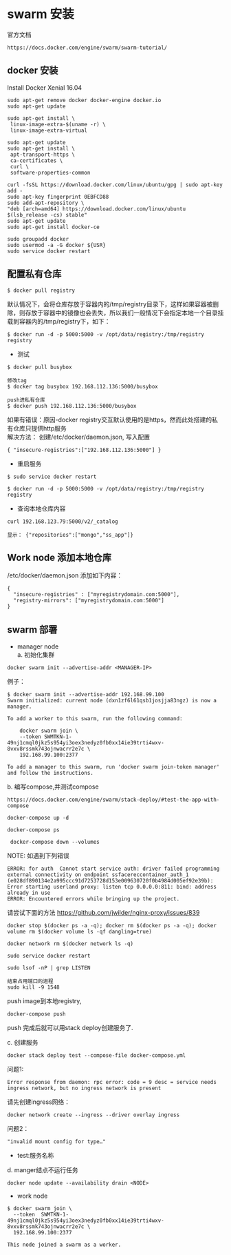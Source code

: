 # swarm 安装
官方文档
```
https://docs.docker.com/engine/swarm/swarm-tutorial/
```

## docker 安装
Install Docker Xenial 16.04

```
sudo apt-get remove docker docker-engine docker.io
sudo apt-get update

sudo apt-get install \
 linux-image-extra-$(uname -r) \
 linux-image-extra-virtual
 
sudo apt-get update 
sudo apt-get install \
 apt-transport-https \
 ca-certificates \
 curl \
 software-properties-common

curl -fsSL https://download.docker.com/linux/ubuntu/gpg | sudo apt-key add -
sudo apt-key fingerprint 0EBFCD88
sudo add-apt-repository \
"deb [arch=amd64] https://download.docker.com/linux/ubuntu $(lsb_release -cs) stable"
sudo apt-get update
sudo apt-get install docker-ce

sudo groupadd docker
sudo usermod -a -G docker ${USR}
sudo service docker restart
```

## 配置私有仓库
```
$ docker pull registry
```  
  
默认情况下，会将仓库存放于容器内的/tmp/registry目录下，这样如果容器被删除，则存放于容器中的镜像也会丢失，所以我们一般情况下会指定本地一个目录挂载到容器内的/tmp/registry下，如下：
```
$ docker run -d -p 5000:5000 -v /opt/data/registry:/tmp/registry registry
```
  
- 测试
```
$ docker pull busybox

修改tag
$ docker tag busybox 192.168.112.136:5000/busybox

push进私有仓库
$ docker push 192.168.112.136:5000/busybox
```

如果有错误：原因-docker registry交互默认使用的是https，然而此处搭建的私有仓库只提供http服务  
解决方法： 创建/etc/docker/daemon.json, 写入配置
```
{ "insecure-registries":["192.168.112.136:5000"] }
```

- 重启服务  
```
$ sudo service docker restart

$ docker run -d -p 5000:5000 -v /opt/data/registry:/tmp/registry registry
```
- 查询本地仓库内容  
```
curl 192.168.123.79:5000/v2/_catalog

显示： {"repositories":["mongo","ss_app"]}
```

## Work node 添加本地仓库
/etc/docker/daemon.json 添加如下内容：  
```
{
  "insecure-registries" : ["myregistrydomain.com:5000"],
  "registry-mirrors": ["myregistrydomain.com:5000"]
}
```


## swarm 部署
- manager node  
a. 初始化集群  
```
docker swarm init --advertise-addr <MANAGER-IP>
```
例子：
```
$ docker swarm init --advertise-addr 192.168.99.100
Swarm initialized: current node (dxn1zf6l61qsb1josjja83ngz) is now a manager.

To add a worker to this swarm, run the following command:

    docker swarm join \
    --token SWMTKN-1-49nj1cmql0jkz5s954yi3oex3nedyz0fb0xx14ie39trti4wxv-8vxv8rssmk743ojnwacrr2e7c \
    192.168.99.100:2377

To add a manager to this swarm, run 'docker swarm join-token manager' and follow the instructions.
```

b. 编写compose,并测试compose  
```
https://docs.docker.com/engine/swarm/stack-deploy/#test-the-app-with-compose
```
```
docker-compose up -d

docker-compose ps

 docker-compose down --volumes
```

NOTE: 
如遇到下列错误
```
ERROR: for auth  Cannot start service auth: driver failed programming external connectivity on endpoint ssfacereccontainer_auth_1 (e028df890134e2a995ccc91d7253728d153e009630720f0b4984d005ef92e39b): Error starting userland proxy: listen tcp 0.0.0.0:811: bind: address already in use
ERROR: Encountered errors while bringing up the project.
```

请尝试下面的方法
https://github.com/jwilder/nginx-proxy/issues/839
```
docker stop $(docker ps -a -q); docker rm $(docker ps -a -q); docker volume rm $(docker volume ls -qf dangling=true)

docker network rm $(docker network ls -q)

sudo service docker restart

sudo lsof -nP | grep LISTEN

结束占用端口的进程
sudo kill -9 1548
```

push image到本地registry,   
```
docker-compose push
```  
push 完成后就可以用stack deploy创建服务了.  

c. 创建服务  
```
docker stack deploy test --compose-file docker-compose.yml
```

问题1:
```
Error response from daemon: rpc error: code = 9 desc = service needs ingress network, but no ingress network is present
```  
请先创建ingress网络：  
```
docker network create --ingress --driver overlay ingress
```

问题2：
```
"invalid mount config for type…"
```


  
- test:服务名称  
  
d. manger结点不运行任务  
```
docker node update --availability drain <NODE>
```


- work node
```
$ docker swarm join \
  --token  SWMTKN-1-49nj1cmql0jkz5s954yi3oex3nedyz0fb0xx14ie39trti4wxv-8vxv8rssmk743ojnwacrr2e7c \
  192.168.99.100:2377

This node joined a swarm as a worker.
```
